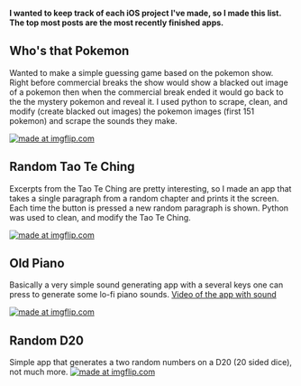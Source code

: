 **I wanted to keep track of each iOS project I've made, so I made this list. The top most posts are the most recently finished apps.**

Who's that Pokemon
------

Wanted to make a simple guessing game based on the pokemon show. Right before commercial breaks the show would show a blacked out image of a pokemon then when the commercial break ended it would go back to the the mystery pokemon and reveal it. I used python to scrape, clean, and modify (create blacked out images) the pokemon images (first 151 pokemon) and scrape the sounds they make.

<a href="https://imgflip.com/gif/371odv"><img src="https://i.imgflip.com/371odv.gif" title="made at imgflip.com"/></a>

Random Tao Te Ching
------

Excerpts from the Tao Te Ching are pretty interesting, so I made an app that takes a single paragraph from a random chapter and prints it the screen. Each time the button is pressed a new random paragraph is shown. Python was used to clean, and modify the Tao Te Ching.

<a href="https://imgflip.com/gif/371pfn"><img src="https://i.imgflip.com/371pfn.gif" title="made at imgflip.com"/></a>

Old Piano
------
Basically a very simple sound generating app with a several keys one can press to generate some lo-fi piano sounds.
[Video of the app with sound](https://youtu.be/FigKYx5cyEs)

<a href="https://imgflip.com/gif/371q7t"><img src="https://i.imgflip.com/371q7t.gif" title="made at imgflip.com"/></a>

Random D20
------
Simple app that generates a two random numbers on a D20 (20 sided dice), not much more. 
<a href="https://imgflip.com/gif/371qrl"><img src="https://i.imgflip.com/371qrl.gif" title="made at imgflip.com"/></a>

